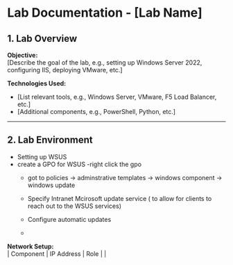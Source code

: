 # Lab Documentation - [Lab Name]

## **1. Lab Overview**
**Objective:**  
[Describe the goal of the lab, e.g., setting up Windows Server 2022, configuring IIS, deploying VMware, etc.]

**Technologies Used:**  
- [List relevant tools, e.g., Windows Server, VMware, F5 Load Balancer, etc.]
- [Additional components, e.g., PowerShell, Python, etc.]

---

## **2. Lab Environment**
- Setting up WSUS
- create a GPO for WSUS
  -right click the gpo
  - got to policies -> adminstrative templates -> windows component -> windows update 
  - Specify Intranet Mcirosoft update service ( to allow for clients to reach out to the WSUS services)
 
  - Configure automatic updates
  - 

**Network Setup:**  
| Component        | IP Address | Role |
|
